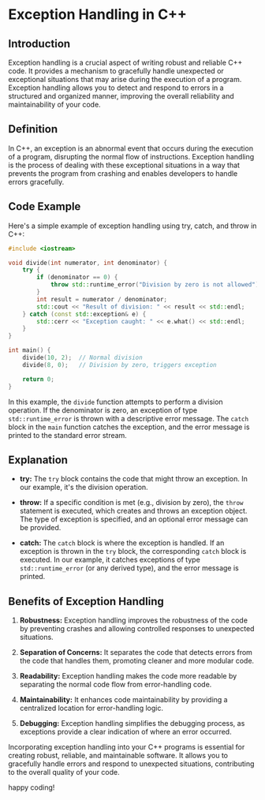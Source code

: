 # Exception Handling in C++

## Introduction

Exception handling is a crucial aspect of writing robust and reliable C++ code. It provides a mechanism to gracefully handle unexpected or exceptional situations that may arise during the execution of a program. Exception handling allows you to detect and respond to errors in a structured and organized manner, improving the overall reliability and maintainability of your code.

## Definition

In C++, an exception is an abnormal event that occurs during the execution of a program, disrupting the normal flow of instructions. Exception handling is the process of dealing with these exceptional situations in a way that prevents the program from crashing and enables developers to handle errors gracefully.

## Code Example

Here's a simple example of exception handling using try, catch, and throw in C++:

```cpp
#include <iostream>

void divide(int numerator, int denominator) {
    try {
        if (denominator == 0) {
            throw std::runtime_error("Division by zero is not allowed");
        }
        int result = numerator / denominator;
        std::cout << "Result of division: " << result << std::endl;
    } catch (const std::exception& e) {
        std::cerr << "Exception caught: " << e.what() << std::endl;
    }
}

int main() {
    divide(10, 2);  // Normal division
    divide(8, 0);   // Division by zero, triggers exception

    return 0;
}
```

In this example, the `divide` function attempts to perform a division operation. If the denominator is zero, an exception of type `std::runtime_error` is thrown with a descriptive error message. The `catch` block in the `main` function catches the exception, and the error message is printed to the standard error stream.

## Explanation

- **try:** The `try` block contains the code that might throw an exception. In our example, it's the division operation.
  
- **throw:** If a specific condition is met (e.g., division by zero), the `throw` statement is executed, which creates and throws an exception object. The type of exception is specified, and an optional error message can be provided.

- **catch:** The `catch` block is where the exception is handled. If an exception is thrown in the `try` block, the corresponding `catch` block is executed. In our example, it catches exceptions of type `std::runtime_error` (or any derived type), and the error message is printed.

## Benefits of Exception Handling

1. **Robustness:** Exception handling improves the robustness of the code by preventing crashes and allowing controlled responses to unexpected situations.

2. **Separation of Concerns:** It separates the code that detects errors from the code that handles them, promoting cleaner and more modular code.

3. **Readability:** Exception handling makes the code more readable by separating the normal code flow from error-handling code.

4. **Maintainability:** It enhances code maintainability by providing a centralized location for error-handling logic.

5. **Debugging:** Exception handling simplifies the debugging process, as exceptions provide a clear indication of where an error occurred.

Incorporating exception handling into your C++ programs is essential for creating robust, reliable, and maintainable software. It allows you to gracefully handle errors and respond to unexpected situations, contributing to the overall quality of your code.

happy coding!